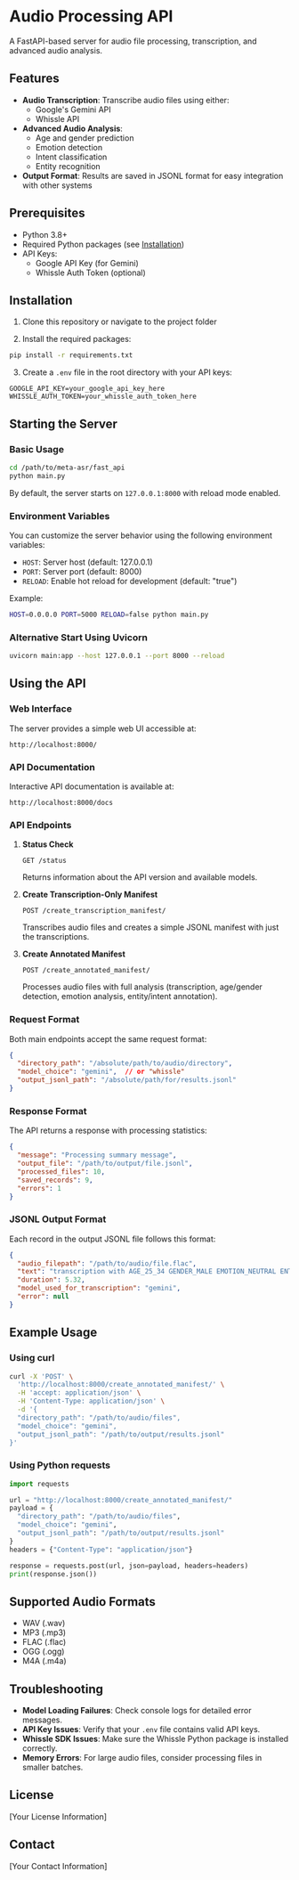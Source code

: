 # Audio Processing API

A FastAPI-based server for audio file processing, transcription, and advanced audio analysis.

## Features

- **Audio Transcription**: Transcribe audio files using either:
  - Google's Gemini API
  - Whissle API
- **Advanced Audio Analysis**:
  - Age and gender prediction
  - Emotion detection
  - Intent classification
  - Entity recognition
- **Output Format**: Results are saved in JSONL format for easy integration with other systems

## Prerequisites

- Python 3.8+
- Required Python packages (see [Installation](#installation))
- API Keys:
  - Google API Key (for Gemini)
  - Whissle Auth Token (optional)

## Installation

1. Clone this repository or navigate to the project folder

2. Install the required packages:

```bash
pip install -r requirements.txt
```

3. Create a `.env` file in the root directory with your API keys:

```
GOOGLE_API_KEY=your_google_api_key_here
WHISSLE_AUTH_TOKEN=your_whissle_auth_token_here
```

## Starting the Server

### Basic Usage

```bash
cd /path/to/meta-asr/fast_api
python main.py
```

By default, the server starts on `127.0.0.1:8000` with reload mode enabled.

### Environment Variables

You can customize the server behavior using the following environment variables:

- `HOST`: Server host (default: 127.0.0.1)
- `PORT`: Server port (default: 8000)
- `RELOAD`: Enable hot reload for development (default: "true")

Example:

```bash
HOST=0.0.0.0 PORT=5000 RELOAD=false python main.py
```

### Alternative Start Using Uvicorn

```bash
uvicorn main:app --host 127.0.0.1 --port 8000 --reload
```

## Using the API

### Web Interface

The server provides a simple web UI accessible at:

```
http://localhost:8000/
```

### API Documentation

Interactive API documentation is available at:

```
http://localhost:8000/docs
```

### API Endpoints

1. **Status Check**
   ```
   GET /status
   ```
   Returns information about the API version and available models.

2. **Create Transcription-Only Manifest**
   ```
   POST /create_transcription_manifest/
   ```
   Transcribes audio files and creates a simple JSONL manifest with just the transcriptions.

3. **Create Annotated Manifest**
   ```
   POST /create_annotated_manifest/
   ```
   Processes audio files with full analysis (transcription, age/gender detection, emotion analysis, entity/intent annotation).

### Request Format

Both main endpoints accept the same request format:

```json
{
  "directory_path": "/absolute/path/to/audio/directory",
  "model_choice": "gemini",  // or "whissle"
  "output_jsonl_path": "/absolute/path/for/results.jsonl"
}
```

### Response Format

The API returns a response with processing statistics:

```json
{
  "message": "Processing summary message",
  "output_file": "/path/to/output/file.jsonl",
  "processed_files": 10,
  "saved_records": 9,
  "errors": 1
}
```

### JSONL Output Format

Each record in the output JSONL file follows this format:

```json
{
  "audio_filepath": "/path/to/audio/file.flac",
  "text": "transcription with AGE_25_34 GENDER_MALE EMOTION_NEUTRAL ENTITY_PERSON_NAME John Smith END INTENT_SOCIAL_CHITCHAT",
  "duration": 5.32,
  "model_used_for_transcription": "gemini",
  "error": null
}
```

## Example Usage

### Using curl

```bash
curl -X 'POST' \
  'http://localhost:8000/create_annotated_manifest/' \
  -H 'accept: application/json' \
  -H 'Content-Type: application/json' \
  -d '{
  "directory_path": "/path/to/audio/files",
  "model_choice": "gemini",
  "output_jsonl_path": "/path/to/output/results.jsonl"
}'
```

### Using Python requests

```python
import requests

url = "http://localhost:8000/create_annotated_manifest/"
payload = {
  "directory_path": "/path/to/audio/files",
  "model_choice": "gemini",
  "output_jsonl_path": "/path/to/output/results.jsonl"
}
headers = {"Content-Type": "application/json"}

response = requests.post(url, json=payload, headers=headers)
print(response.json())
```

## Supported Audio Formats

- WAV (.wav)
- MP3 (.mp3)
- FLAC (.flac)
- OGG (.ogg)
- M4A (.m4a)

## Troubleshooting

- **Model Loading Failures**: Check console logs for detailed error messages.
- **API Key Issues**: Verify that your `.env` file contains valid API keys.
- **Whissle SDK Issues**: Make sure the Whissle Python package is installed correctly.
- **Memory Errors**: For large audio files, consider processing files in smaller batches.

## License

[Your License Information]

## Contact

[Your Contact Information]